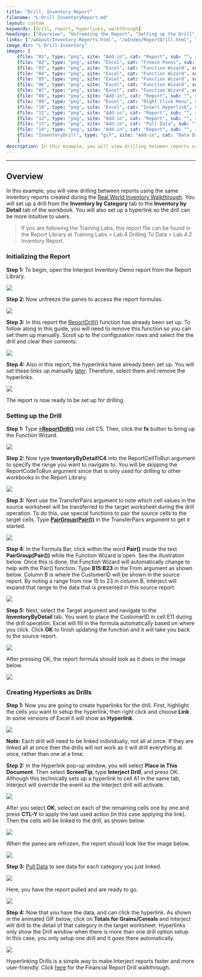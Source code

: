 ```yaml
---
title: "Drill: Inventory Report"
filename: "L-Drill-InventoryReport.md"
layout: custom
keywords: [drill, report, hyperlinks, walkthrough]
headings: ["Overview", "Unfreezing the Report", "Setting up the Drill", "Creating Hyperlinks as Drills"]
links: ["/wAbout/Inventory-Reports.html", "/wIndex/ReportDrill.html", "/wIndex/PairGroup.html", "/wGetStarted/INTERJECT-Ribbon-Menu-Items.html", "wGetStarted/L-Drill-FinancialReport.html"]
image_dir: "L-Drill-Inventory"
images: [
	{file: "01", type: "png", site: "Add-in", cat: "Report", sub: "", report: "Inventory by Category", ribbon: "", config: ""}, 
	{file: "02", type: "png", site: "Excel", cat: "Freeze Panes", sub: "", report: "Inventory by Category", ribbon: "", config: ""}, 
	{file: "03", type: "png", site: "Excel", cat: "Function Wizard", sub: "", report: "Inventory by Category", ribbon: "", config: "Yes"}, 
	{file: "04", type: "png", site: "Excel", cat: "Function Wizard", sub: "", report: "Inventory by Category", ribbon: "", config: "Yes"}, 
	{file: "05", type: "png", site: "Excel", cat: "Function Wizard", sub: "", report: "Inventory by Category", ribbon: "", config: "Yes"}, 
	{file: "06", type: "png", site: "Excel", cat: "Function Wizard", sub: "", report: "Inventory by Category", ribbon: "", config: "Yes"}, 
	{file: "07", type: "png", site: "Excel", cat: "Function Wizard", sub: "", report: "Inventory by Category", ribbon: "", config: "Yes"}, 
	{file: "08", type: "png", site: "Add-in", cat: "Report", sub: "", report: "Inventory by Category", ribbon: "", config: "Yes"}, 
	{file: "09", type: "png", site: "Excel", cat: "Right Click Menu", sub: "", report: "Inventory by Category", ribbon: "", config: "Yes"}, 
	{file: "10", type: "png", site: "Excel", cat: "Insert Hyperlink", sub: "", report: "Inventory by Category", ribbon: "", config: "Yes"}, 
	{file: "11", type: "png", site: "Add-in", cat: "Report", sub: "", report: "Inventory by Category", ribbon: "", config: "Yes"}, 
	{file: "12", type: "png", site: "Add-in", cat: "Report", sub: "", report: "Inventory by Category", ribbon: "", config: ""}, 
	{file: "13", type: "png", site: "Add-in", cat: "Pull Data", sub: "", report: "Inventory by Category", ribbon: "Simple", config: ""}, 
	{file: "14", type: "png", site: "Add-in", cat: "Report", sub: "", report: "Inventory by Category", ribbon: "", config: ""}, 
	{file: "InventoryDrill", type: "gif", site: "Add-in", cat: "Data Drill", sub: "", report: "Inventory by Category", ribbon: "", config: ""}
	]
description: In this example, you will view drilling between reports using the same Inventory reports created during the Real World Inventory Walkthrough. You will set up a drill from the Inventory by Category tab to the Inventory by Detail tab of the workbook. You will also set up a hyperlink so the drill can be more intuitive to users.
---
```

* * *

## Overview

In this example, you will view drilling between reports using the same Inventory reports created during the [Real World Inventory Walkthrough](/wAbout/Inventory-Reports.html). You will set up a drill from the **Inventory by Category** tab to the **Inventory by Detail** tab of the workbook. You will also set up a hyperlink so the drill can be more intuitive to users.

<blockquote class=lab_info>
 If you are following the Training Labs, this report file can be found in the Report Library at Training Labs > Lab 4 Drilling To Data > Lab 4.2 Inventory Report.
</blockquote>

### Initializing the Report

**Step 1:** To begin, open the Interject Inventory Demo report from the Report Library.

![](/images/L-Drill-Inventory/01.png)
<br>

**Step 2:** Now unfreeze the panes to access the report formulas.

![](/images/L-Drill-Inventory/02.png)
<br>

**Step 3:** In this report the [ReportDrill()](/wIndex/ReportDrill.html) function has already been set up. To follow along in this guide, you will need to remove this function so you can set them up manually. Scroll up to the configuration rows and select the the drill and clear their contents.

![](/images/L-Drill-Inventory/02b.png)
<br>

**Step 4:** Also in this report, the hyperlinks have already been set up. You will set these links up manually [later](#creating-hyperlinks-as-drills). Therefore, select them and remove the hyperlinks.

![](/images/L-Drill-Inventory/02c.png)
<br>

The report is now ready to be set up for drilling.

### Setting up the Drill

**Step 1:** Type [**=ReportDrill()**](/wIndex/ReportDrill.html) into cell C5. Then, click the **fx** button to bring up the Function Wizard.

![](/images/L-Drill-Inventory/03.png)
<br>

**Step 2:** Now type **InventoryByDetail!C4** into the ReportCellToRun argument to specify the range you want to navigate to. You will be skipping the ReportCodeToRun argument since that is only used for drilling to other workbooks in the Report Library.

![](/images/L-Drill-Inventory/04.png)
<br>

**Step 3:** Next use the TransferPairs argument to note which cell values in the source worksheet will be transferred to the target worksheet during the drill operation. To do this, use special functions to pair the source cells to the target cells. Type [**PairGroup(Pair())**](/wIndex/PairGroup.html) in the TransferPairs argument to get it started.

![](/images/L-Drill-Inventory/05.png)
<br>

**Step 4:** In the Formula Bar, click within the word **Pair()** inside the text **PairGroup(Pair())** while the Function Wizard is open. See the illustration below. Once this is done, the Function Wizard will automatically change to help with the Pair() function. Type **B15:B23** in the From argument as shown below. Column B is where the CustomerID will be shown in the source report. By noting a range from row 15 to 23 in column B, Interject will expand that range to the data that is presented in this source report.

![](/images/L-Drill-Inventory/06.png)
<br>

**Step 5:** Next, select the Target argument and navigate to the **InventoryByDetail** tab. You want to place the CustomerID in cell E11 during the drill operation. Excel will fill in the formula automatically based on where you click. Click **OK** to finish updating the function and it will take you back to the source report.

![](/images/L-Drill-Inventory/07.png)
<br>

After pressing OK, the report formula should look as it does in the image below.

![](/images/L-Drill-Inventory/08.png)
<br>

### Creating Hyperlinks as Drills

**Step 1:** Now you are going to create hyperlinks for the drill. First, highlight the cells you want to setup the hyperlink, then right click and choose **Link**. In some versions of Excel it will show as **Hyperlink**.

![](/images/L-Drill-Inventory/09.png)
<br>

**Note:** Each drill will need to be linked individually, not all at once. If they are linked all at once then the drills will not work as it will drill everything at once, rather than one at a time.

**Step 2:** In the Hyperlink pop-up window, you will select **Place in This Document**. Then select **ScreenTip**, type **Interject Drill**, and press OK. Although this technically sets up a hyperlink to cell A1 in the same tab, Interject will override the event so the Interject drill will activate.

![](/images/L-Drill-Inventory/10.png)
<br>

After you select **OK**, select on each of the remaining cells one by one and press **CTL-Y** to apply the last used action (in this case applying the link). Then the cells will be linked to the drill, as shown below.

![](/images/L-Drill-Inventory/11.png)
<br>

When the panes are refrozen, the report should look like the image below.

![](/images/L-Drill-Inventory/12.png)
<br>

**Step 3:** [Pull Data](/wGetStarted/INTERJECT-Ribbon-Menu-Items.html) to see data for each category you just linked.

![](/images/L-Drill-Inventory/13.png)
<br>

Here, you have the report pulled and are ready to go.

![](/images/L-Drill-Inventory/14.png)
<br>

**Step 4:** Now that you have the data, and can click the hyperlink. As shown in the animated GIF below, click on **Totals for Grains/Cereals** and Interject will drill to the detail of that category in the target worksheet. Hyperlinks only show the Drill window when there is more than one drill option setup. In this case, you only setup one drill and it goes there automatically.

![](/images/L-Drill-Inventory/InventoryDrill.gif)
<br>

Hyperlinking Drills is a simple way to make Interject reports faster and more user-friendly. Click [here](wGetStarted/L-Drill-FinancialReport.html) for the Financial Report Drill walkthrough.

